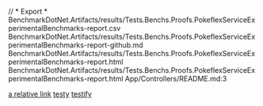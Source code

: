 // * Export *
  BenchmarkDotNet.Artifacts/results/Tests.Benchs.Proofs.PokeflexServiceExperimentalBenchmarks-report.csv
  BenchmarkDotNet.Artifacts/results/Tests.Benchs.Proofs.PokeflexServiceExperimentalBenchmarks-report-github.md
  BenchmarkDotNet.Artifacts/results/Tests.Benchs.Proofs.PokeflexServiceExperimentalBenchmarks-report.html
  BenchmarkDotNet.Artifacts/results/Tests.Benchs.Proofs.PokeflexServiceExperimentalBenchmarks-report.html
App/Controllers/README.md:3


[a relative link](other_file.md)
[testy](OtherReadme.md#L2-L4)
[testify](README.md#L2-L4)

